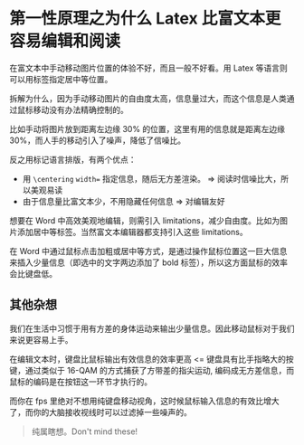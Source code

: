 # 第一性原理之为什么 Latex 比富文本更容易编辑和阅读

在富文本中手动移动图片位置的体验不好，而且一般不好看。用 Latex 等语言则可以用标签指定居中等位置。

拆解为什么，因为手动移动图片的自由度太高，信息量过大，而这个信息是人类通过鼠标移动没有办法精确控制的。

比如手动将图片放到距离左边缘 30% 的位置，这里有用的信息就是距离左边缘 30%，而人手的移动引入了噪声，降低了信噪比。

反之用标记语言排版，有两个优点：

- 用 `\centering` `width=` 指定信息，随后无方差渲染。 => 阅读时信噪比大，所以美观易读
- 由于信息量比富文本少，不用隐藏任何信息 => 对编辑友好

想要在 Word 中高效美观地编辑，则需引入 limitations，减少自由度。比如为图片添加居中等标签。当然富文本编辑器都支持引入这些 limitations。

在 Word 中通过鼠标点击加粗或居中等方式，是通过操作鼠标位置这一巨大信息来插入少量信息（即选中的文字两边添加了 bold 标签），所以这方面鼠标的效率会比键盘低。

## 其他杂想

我们在生活中习惯于用有方差的身体运动来输出少量信息。因此移动鼠标对于我们来说更容易上手。

在编辑文本时，键盘比鼠标输出有效信息的效率更高 <= 键盘具有比手指略大的按键，通过类似于 16-QAM 的方式捕获了方带差的指尖运动, 编码成无方差信息，而鼠标的编码是在按钮这一环节才执行的。

而你在 fps 里绝对不想用纯键盘移动视角，这时候鼠标输入信息的有效比增大了，而你的大脑接收视线时可以过滤掉一些噪声的。

> 纯属瞎想。Don't mind these!
